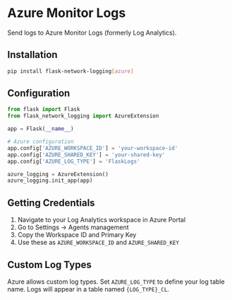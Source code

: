 # Azure Monitor Logs

Send logs to Azure Monitor Logs (formerly Log Analytics).

## Installation

```bash
pip install flask-network-logging[azure]
```

## Configuration

```python
from flask import Flask
from flask_network_logging import AzureExtension

app = Flask(__name__)

# Azure configuration
app.config['AZURE_WORKSPACE_ID'] = 'your-workspace-id'
app.config['AZURE_SHARED_KEY'] = 'your-shared-key'
app.config['AZURE_LOG_TYPE'] = 'FlaskLogs'

azure_logging = AzureExtension()
azure_logging.init_app(app)
```

## Getting Credentials

1. Navigate to your Log Analytics workspace in Azure Portal
2. Go to Settings → Agents management
3. Copy the Workspace ID and Primary Key
4. Use these as `AZURE_WORKSPACE_ID` and `AZURE_SHARED_KEY`

## Custom Log Types

Azure allows custom log types. Set `AZURE_LOG_TYPE` to define your log table name. Logs will appear in a table named `{LOG_TYPE}_CL`.
